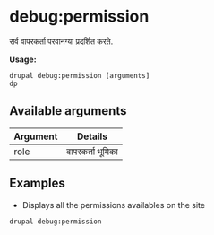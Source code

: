 # debug:permission
सर्व वापरकर्ता परवानग्या प्रदर्शित करते.

**Usage:**
```
drupal debug:permission [arguments]
dp
```

## Available arguments
Argument | Details
---------|-------------
role | वापरकर्ता भूमिका

## Examples
* Displays all the permissions availables on the site
```
drupal debug:permission
```

